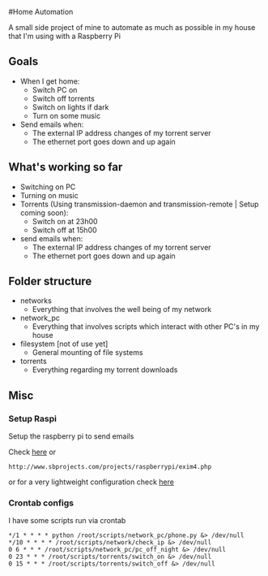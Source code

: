 #Home Automation

A small side project of mine to automate as much as possible in my house that I'm using with a Raspberry Pi

## Goals
 - When I get home:
 	- Switch PC on
 	- Switch off torrents
 	- Switch on lights if dark
 	- Turn on some music
 - Send emails when:
 	- The external IP address changes of my torrent server
 	- The ethernet port goes down and up again

## What's working so far
 - Switching on PC
 - Turning on music
 - Torrents (Using transmission-daemon and transmission-remote | Setup coming soon):
 	- Switch on at 23h00
 	- Switch off at 15h00
 - send emails when:
 	- The external IP address changes of my torrent server
 	- The ethernet port goes down and up again

## Folder structure
 - networks
 	- Everything that involves the well being of my network
 - network_pc
 	- Everything that involves scripts which interact with other PC's in my house
 - filesystem [not of use yet]
 	- General mounting of file systems
 - torrents
 	- Everything regarding my torrent downloads

## Misc

### Setup Raspi
Setup the raspberry pi to send emails

Check [here](raspi.md) or

	http://www.sbprojects.com/projects/raspberrypi/exim4.php

or for a very lightweight configuration check [here](ssmtp.md)

### Crontab configs
I have some scripts run via crontab

	*/1 * * * * python /root/scripts/network_pc/phone.py &> /dev/null
	*/10 * * * * /root/scripts/network/check_ip &> /dev/null
	0 6 * * * /root/scripts/network_pc/pc_off_night &> /dev/null
	0 23 * * * /root/scripts/torrents/switch_on &> /dev/null
	0 15 * * * /root/scripts/torrents/switch_off &> /dev/null
